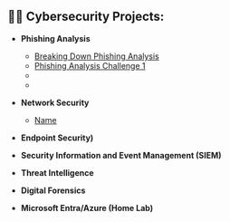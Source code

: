 <h2>👨‍💻 Cybersecurity Projects:</h2>

- <b>Phishing Analysis</b>
  - [Breaking Down Phishing Analysis](https://github.com/HunterJS7/Breaking-Down-Phishing-Analysis)
  - [Phishing Analysis Challenge 1](https://github.com/HunterJS7/Phishing-Analysis-Challenge-1)
  - 
  - 
- <b>Network Security</b>
  - [Name](https://github.com/joshmadakor1/4chan-Image-Analysis-Middleware-C964) 
- <b>Endpoint Security)</b>
 
- <b>Security Information and Event Management (SIEM)</b>
 
- <b>Threat Intelligence</b>
 
- <b>Digital Forensics</b>

- <b>Microsoft Entra/Azure (Home Lab)</b>




[instagram]: https://www.instagram.com/thekingjs7/
[linkedin]: https://linkedin.com/in/cloudjs7

<!--
**KaizenJS7/Kaizen-Profile** is a ✨ _special_ ✨ repository because its `README.md` (this file) appears on your GitHub profile.

Here are some ideas to get you started:

- 🔭 I’m currently working on ...
- 🌱 I’m currently learning ...
- 👯 I’m looking to collaborate on ...
- 🤔 I’m looking for help with ...
- 💬 Ask me about ...
- 📫 How to reach me: ...
- 😄 Pronouns: ...
- ⚡ Fun fact: ...
-->
